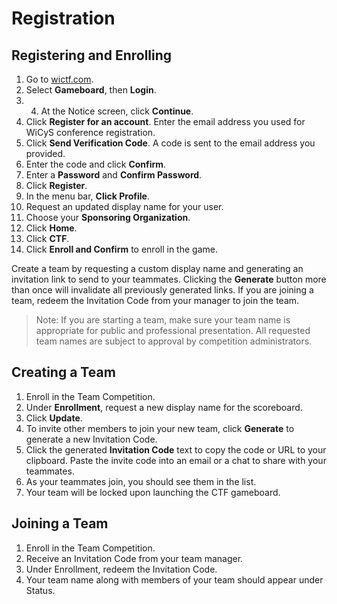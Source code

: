 # Registration 

## Registering and Enrolling
1. Go to [wictf.com](https://wictf.com).
2. Select **Gameboard**, then **Login**.
3. 4. At the Notice screen, click **Continue**.
5. Click **Register for an account**. Enter the email address you used for WiCyS conference registration.
6. Click **Send Verification Code**. A code is sent to the email address you provided.
7. Enter the code and click **Confirm**.
8. Enter a **Password** and **Confirm Password**.
9. Click **Register**.
10. In the menu bar, **Click Profile**.
11. Request an updated display name for your user.
12. Choose your **Sponsoring Organization**.
13. Click **Home**.
14. Click **CTF**.
15. Click **Enroll and Confirm** to enroll in the game.

Create a team by requesting a custom display name and generating an invitation link to send to your teammates. Clicking the **Generate** button more than once will invalidate all previously generated links. If you are joining a team, redeem the Invitation Code from your manager to join the team.

>Note: If you are starting a team, make sure your team name is appropriate for public and professional presentation. All requested team names are subject to approval by competition administrators.

## Creating a Team

1. Enroll in the Team Competition.
2. Under **Enrollment**, request a new display name for the scoreboard.
3. Click **Update**.
4. To invite other members to join your new team, click **Generate** to generate a new Invitation Code.
5. Click the generated **Invitation Code** text to copy the code or URL to your clipboard. Paste the invite code into an email or a chat to share with your teammates.
6. As your teammates join, you should see them in the list.
7. Your team will be locked upon launching the CTF gameboard.

## Joining a Team

1. Enroll in the Team Competition.
2. Receive an Invitation Code from your team manager.
3. Under Enrollment, redeem the Invitation Code.
4. Your team name along with members of your team should appear under Status.